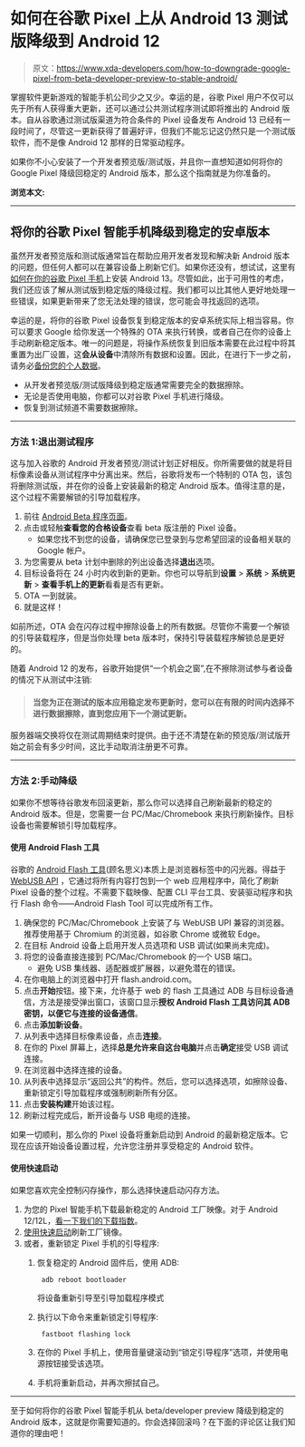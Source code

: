 # 如何在谷歌 Pixel 上从 Android 13 测试版降级到 Android 12

> 原文：<https://www.xda-developers.com/how-to-downgrade-google-pixel-from-beta-developer-preview-to-stable-android/>

掌握软件更新游戏的智能手机公司少之又少。幸运的是，谷歌 Pixel 用户不仅可以先于所有人获得重大更新，还可以通过公共测试程序测试即将推出的 Android 版本。自从谷歌通过测试版渠道为符合条件的 Pixel 设备发布 Android 13 已经有一段时间了，尽管这一更新获得了普遍好评，但我们不能忘记这仍然只是一个测试版软件，而不是像 Android 12 那样的日常驱动程序。

如果你不小心安装了一个开发者预览版/测试版，并且你一直想知道如何将你的 Google Pixel 降级回稳定的 Android 版本，那么这个指南就是为你准备的。

**浏览本文:**

* * *

## 将你的谷歌 Pixel 智能手机降级到稳定的安卓版本

虽然开发者预览版和测试版通常旨在帮助应用开发者发现和解决新 Android 版本的问题，但任何人都可以在兼容设备上刷新它们。如果你还没有，想试试，这里有[如何在你的谷歌 Pixel 手机](https://www.xda-developers.com/how-to-install-android-13/)上安装 Android 13。尽管如此，出于可用性的考虑，我们还应该了解从测试版到稳定版的降级过程。我们都可以比其他人更好地处理一些错误，如果更新带来了您无法处理的错误，您可能会寻找返回的选项。

幸运的是，将你的谷歌 Pixel 设备恢复到稳定版本的安卓系统实际上相当容易。你可以要求 Google 给你发送一个特殊的 OTA 来执行转换，或者自己在你的设备上手动刷新稳定版本。唯一的问题是，将操作系统恢复到旧版本需要在此过程中将其重置为出厂设置，这**会从设备**中清除所有数据和设置。因此，在进行下一步之前，请务必[备份您的个人数据](https://www.xda-developers.com/how-to-backup-android/)。

*   从开发者预览版/测试版降级到稳定版通常需要完全的数据擦除。
*   无论是否使用电脑，你都可以对谷歌 Pixel 手机进行降级。
*   恢复到测试频道不需要数据擦除。

* * *

### 方法 1:退出测试程序

这与加入谷歌的 Android 开发者预览/测试计划正好相反。你所需要做的就是将目标像素设备从测试程序中分离出来。然后，谷歌将发布一个特制的 OTA 包，该包将删除测试版，并在你的设备上安装最新的稳定 Android 版本。值得注意的是，这个过程不需要解锁的引导加载程序。

1.  前往 [Android Beta 程序页面](https://www.google.com/android/beta)。
2.  点击或轻触**查看您的合格设备**查看 beta 版注册的 Pixel 设备。
    *   如果您找不到您的设备，请确保您已登录到与您希望回滚的设备相关联的 Google 帐户。
3.  为您需要从 beta 计划中删除的列出设备选择**退出**选项。
4.  目标设备将在 24 小时内收到新的更新。你也可以导航到**设置** > **系统** > **系统更新** > **查看手机上的更新**看看是否有更新。
5.  OTA 一到就装。
6.  就是这样！

如前所述，OTA 会在闪存过程中擦除设备上的所有数据。尽管你不需要一个解锁的引导装载程序，但是当你处理 beta 版本时，保持引导装载程序解锁总是更好的。

随着 Android 12 的发布，谷歌开始提供“一个机会之窗”,在不擦除测试参与者设备的情况下从测试中注销:

> #### 当您为正在测试的版本应用稳定发布更新时，您可以在有限的时间内选择不进行数据擦除，直到您应用下一个测试更新。

服务器端交换将仅在测试周期结束时提供。由于还不清楚在新的预览版/测试版开始之前会有多少时间，这比手动取消注册更不可靠。

* * *

### 方法 2:手动降级

如果你不想等待谷歌发布回滚更新，那么你可以选择自己刷新最新的稳定的 Android 版本。但是，您需要一台 PC/Mac/Chromebook 来执行刷新操作。目标设备也需要解锁引导加载程序。

#### 使用 Android Flash 工具

谷歌的 [Android Flash 工具](https://www.xda-developers.com/google-android-flash-tool-project-treble-gsi/)(顾名思义)本质上是浏览器标签中的闪光器。得益于 [WebUSB API](https://wicg.github.io/webusb/) ，它通过将所有内容打包到一个 web 应用程序中，简化了刷新 Pixel 设备的整个过程。不需要下载映像、配置 CLI 平台工具、安装驱动程序和执行 Flash 命令——Android Flash Tool 可以完成所有工作。

1.  确保您的 PC/Mac/Chromebook 上安装了与 WebUSB UPI 兼容的浏览器。推荐使用基于 Chromium 的浏览器，如谷歌 Chrome 或微软 Edge。
2.  在目标 Android 设备上启用开发人员选项和 USB 调试(如果尚未完成)。
3.  将您的设备直接连接到 PC/Mac/Chromebook 的一个 USB 端口。
    *   避免 USB 集线器、适配器或扩展器，以避免潜在的错误。
4.  在你电脑上的浏览器中打开 flash.android.com。[](https://www.xda-developers.com/?attachment_id=666761)
5.  点击**开始**按钮。接下来，允许基于 web 的 flash 工具通过 ADB 与目标设备通信，方法是接受弹出窗口，该窗口显示**授权 Android Flash 工具访问其 ADB 密钥，以便它与连接的设备通信**。[](https://www.xda-developers.com/?attachment_id=666765)
6.  点击**添加新设备**。[](https://www.xda-developers.com/?attachment_id=666767)
7.  从列表中选择目标像素设备，点击**连接**。[](https://www.xda-developers.com/?attachment_id=666769)
8.  在你的 Pixel 屏幕上，选择**总是允许来自这台电脑**并点击**确定**接受 USB 调试连接。
9.  在浏览器中选择连接的设备。
10.  从列表中选择显示“返回公共”的构件。然后，您可以选择选项，如擦除设备、重新锁定引导加载程序或强制刷新所有分区。[](https://www.xda-developers.com/?attachment_id=666771)
11.  点击**安装构建**开始该过程。[](https://www.xda-developers.com/?attachment_id=666773)
12.  刷新过程完成后，断开设备与 USB 电缆的连接。

如果一切顺利，那么你的 Pixel 设备将重新启动到 Android 的最新稳定版本。它现在应该开始设备设置过程，允许您注册并享受稳定的 Android 软件。

#### 使用快速启动

如果您喜欢完全控制闪存操作，那么选择快速启动闪存方法。

1.  为您的 Pixel 智能手机下载最新稳定的 Android 工厂映像。对于 Android 12/12L，[看一下我们的下载指数](https://www.xda-developers.com/how-to-download-android-12/)。
2.  [使用快速启动](https://www.xda-developers.com/how-to-install-android-12/#method2)刷新工厂镜像。
3.  或者，重新锁定 Pixel 手机的引导程序:
    1.  恢复稳定的 Android 固件后，使用 ADB:

        ```
         adb reboot bootloader 
        ```

        将设备重新引导至引导加载程序模式
    2.  执行以下命令来重新锁定引导程序:

        ```
         fastboot flashing lock 
        ```

    3.  在你的 Pixel 手机上，使用音量键滚动到“锁定引导程序”选项，并使用电源按钮接受该选项。
    4.  手机将重新启动，并再次擦拭自己。

* * *

至于如何将你的谷歌 Pixel 智能手机从 beta/developer preview 降级到稳定的 Android 版本，这就是你需要知道的。你会选择回滚吗？在下面的评论区让我们知道你的理由吧！